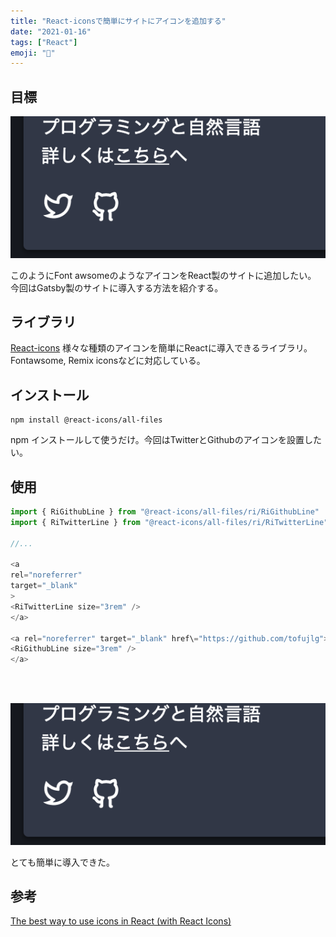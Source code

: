 ```yaml
---
title: "React-iconsで簡単にサイトにアイコンを追加する"
date: "2021-01-16"
tags: ["React"]
emoji: "🐤"
---
```


## 目標
![icon](./react-icon.png)
<br/>

このようにFont awsomeのようなアイコンをReact製のサイトに追加したい。
今回はGatsby製のサイトに導入する方法を紹介する。

## ライブラリ
[React-icons](https://react-icons.github.io/react-icons)
様々な種類のアイコンを簡単にReactに導入できるライブラリ。
Fontawsome, Remix iconsなどに対応している。

## インストール
```bash:titile=console
npm install @react-icons/all-files
```
npm インストールして使うだけ。今回はTwitterとGithubのアイコンを設置したい。

## 使用

```js:title=about.js
import { RiGithubLine } from "@react-icons/all-files/ri/RiGithubLine"
import { RiTwitterLine } from "@react-icons/all-files/ri/RiTwitterLine"

//...

<a
rel="noreferrer"
target="_blank"
>
<RiTwitterLine size="3rem" />
</a>

<a rel="noreferrer" target="_blank" href\="https://github.com/tofujlg">
<RiGithubLine size="3rem" />
</a>
```
<br/>
<br/>

![icon](./react-icon.png)


とても簡単に導入できた。

## 参考

[The best way to use icons in React (with React Icons)](https://www.youtube.com/watch?v=aor9hlcODUE)